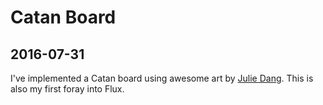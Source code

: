 # Catan Board
## 2016-07-31

I've implemented a Catan board using awesome art by [Julie Dang](https://www.linkedin.com/in/julie-dang-71a30364). This is also my first foray into Flux.
